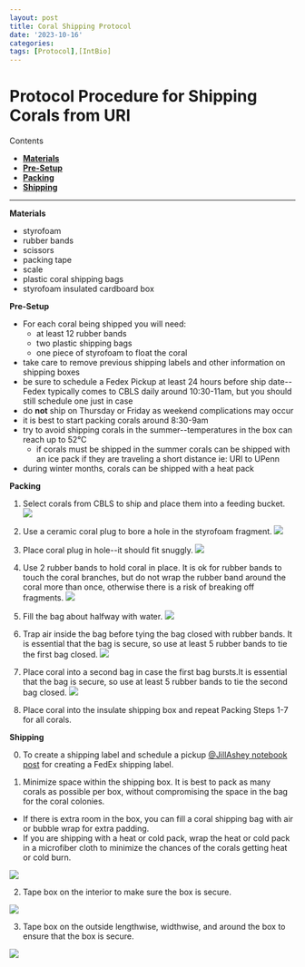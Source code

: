 ```yaml
---
layout: post
title: Coral Shipping Protocol
date: '2023-10-16'
categories:
tags: [Protocol],[IntBio]
---
```


# Protocol Procedure for Shipping Corals from URI

Contents
- [**Materials**](#Materials)
- [**Pre-Setup**](#Pre-Setup)
- [**Packing**](#Packing)
- [**Shipping**](#Shipping)

---

<a name="Materials"></a> **Materials**
- styrofoam
- rubber bands
- scissors
- packing tape
- scale
- plastic coral shipping bags
- styrofoam insulated cardboard box

<a name="Pre-Setup"></a> **Pre-Setup**
- For each coral being shipped you will need:
  - at least 12 rubber bands
  - two plastic shipping bags
  - one piece of styrofoam to float the coral
- take care to remove previous shipping labels and other information on shipping boxes
- be sure to schedule a Fedex Pickup at least 24 hours before ship date--Fedex typically comes to CBLS daily around 10:30-11am, but you should still schedule one just in case
- do **not** ship on Thursday or Friday as weekend complications may occur
- it is best to start packing corals around 8:30-9am
- try to avoid shipping corals in the summer--temperatures in the box can reach up to 52°C
  - if corals must be shipped in the summer corals can be shipped with an ice pack if they are traveling a short distance ie: URI to UPenn
- during winter months, corals can be shipped with a heat pack

<a name="Packing"></a> **Packing**

1. Select corals from CBLS to ship and place them into a feeding bucket. ![](https://github.com/Putnam-Lab/CBLS_Wetlab/blob/main/images/Coral-shipping%20/1-move-corals-from-tank.jpg)

2. Use a ceramic coral plug to bore a hole in the styrofoam fragment.
![](https://github.com/Putnam-Lab/CBLS_Wetlab/blob/main/images/Coral-shipping%20/2-create-hole-in-foam.jpg)

3. Place coral plug in hole--it should fit snuggly.
![](https://github.com/Putnam-Lab/CBLS_Wetlab/blob/main/images/Coral-shipping%20/3-fit-plug-to-foam.jpg)

4. Use 2 rubber bands to hold coral in place. It is ok for rubber bands to touch the coral branches, but do not wrap the rubber band around the coral more than once, otherwise there is a risk of breaking off fragments.
![](https://github.com/Putnam-Lab/CBLS_Wetlab/blob/main/images/Coral-shipping%20/4-hold-down-with-rubberbands.jpg)

5. Fill the bag about halfway with water.
![](https://github.com/Putnam-Lab/CBLS_Wetlab/blob/main/images/Coral-shipping%20/5-fill-bag-w-water.jpg)

6. Trap air inside the bag before tying the bag closed with rubber bands. It is essential that the bag is secure, so use at least 5 rubber bands to tie the first bag closed.
![](https://github.com/Putnam-Lab/CBLS_Wetlab/blob/main/images/Coral-shipping%20/6-tie-first-bag.jpg)

7. Place coral into a second bag in case the first bag bursts.It is essential that the bag is secure, so use at least 5 rubber bands to tie the second bag closed.
![](https://github.com/Putnam-Lab/CBLS_Wetlab/blob/main/images/Coral-shipping%20/7-second-bag.jpg)

8. Place coral into the insulate shipping box and repeat Packing Steps 1-7 for all corals.

<a name="Shipping"></a> **Shipping**

0. To create a shipping label and schedule a pickup
[@JillAshey notebook post](https://github.com/JillAshey/JillAshey_Putnam_Lab_Notebook/blob/master/_posts/2022-06-26-FedEx-Shipments.md) for creating a FedEx shipping label.

1. Minimize space within the shipping box. It is best to pack as many corals as possible per box, without compromising the space in the bag for the coral colonies.
  - If there is extra room in the box, you can fill a coral shipping bag with air or bubble wrap for extra padding.
  - If you are shipping with a heat or cold pack, wrap the heat or cold pack in a microfiber cloth to minimize the chances of the corals getting heat or cold burn.

![](https://github.com/Putnam-Lab/CBLS_Wetlab/blob/main/images/Coral-shipping%20/8-pack-box.jpg)

2. Tape box on the interior to make sure the box is secure.

![](https://github.com/Putnam-Lab/CBLS_Wetlab/blob/main/images/Coral-shipping%20/9-tape-across-box.jpg)

3. Tape box on the outside lengthwise, widthwise, and around the box to ensure that the box is secure.

![](https://github.com/Putnam-Lab/CBLS_Wetlab/blob/main/images/Coral-shipping%20/10-tape-around-box.jpg)
